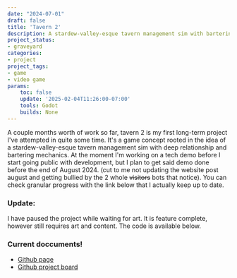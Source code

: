 ```yaml
---
date: "2024-07-01"
draft: false
title: 'Tavern 2'
description: A stardew-valley-esque tavern management sim with bartering & deeper NPC dialogue
project_status: 
- graveyard
categories:
- project
project_tags:
- game
- video game
params:
    toc: false
    update: '2025-02-04T11:26:00-07:00'
    tools: Godot
    builds: None
---
```


A couple months worth of work so far, tavern 2 is my first long-term
project I've attempted in quite some time. It's a game concept rooted in the idea
of a stardew-valley-esque tavern management sim with deep relationship and bartering
mechanics. At the moment I'm working on a tech demo before I start going public with
development, but I plan to get said demo done before the end of August 2024. (cut to
me not updating the website post august and getting bullied by the 2 whole
<strike>visitors</strike> bots that notice). You can check granular progress with the
link below that I actually keep up to date.

### Update:
I have paused the project while waiting for art. It is feature complete, however still requires art and content. The code is available below.

### Current doccuments!
- [Github page](https://github.com/Fireye04/Tavern-2)
- [Github project board](https://github.com/users/Fireye04/projects/1)

